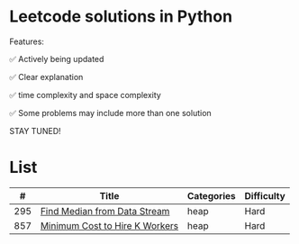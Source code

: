 # Leetcode solutions in Python

Features:

✅ Actively being updated

✅ Clear explanation

✅ time complexity and space complexity

✅ Some problems may include more than one solution

STAY TUNED!

# List

| # | Title | Categories | Difficulty|
| --------- | ------- |------- |------- |
| 295 | [Find Median from Data Stream](heap/0295-Find-Median-from-Data-Stream.md) | heap | Hard|
| 857 | [Minimum Cost to Hire K Workers](heap/0857-Minimum-Cost-to-Hire-K-Workers.md) | heap | Hard|
